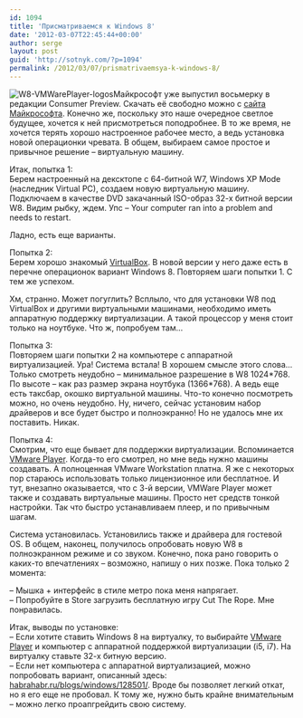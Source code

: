 ```yaml
---
id: 1094
title: 'Присматриваемся к Windows 8'
date: '2012-03-07T22:45:44+00:00'
author: serge
layout: post
guid: 'http://sotnyk.com/?p=1094'
permalink: /2012/03/07/prismatrivaemsya-k-windows-8/
---
```


![](http://localhost/wp-content/uploads/2012/03/W8-VMWarePlayer-logos.png "W8-VMWarePlayer-logos")Майкрософт уже выпустил восьмерку в редакции Consumer Preview. Скачать её свободно можно с [сайта Майкрософта](http://windows.microsoft.com/ru-RU/windows-8/download). Конечно же, поскольку это наше очередное светлое будущее, хочется к ней присмотреться поподробнее. В то же время, не хочется терять хорошо настроенное рабочее место, а ведь установка новой операционки чревата. В общем, выбираем самое простое и привычное решение – виртуальную машину.

Итак, попытка 1:  
Берем настроенный на дексктопе с 64-битной W7, Windows XP Mode (наследник Virtual PC), создаем новую виртуальную машину. Подключаем в качестве DVD закачанный ISO-образ 32-х битной версии W8. Видим рыбку, ждем. Упс – Your computer ran into a problem and needs to restart.

Ладно, есть еще варианты.  
  
Попытка 2:  
Берем хорошо знакомый [VirtualBox](https://www.virtualbox.org/). В новой версии у него даже есть в перечне операционок вариант Windows 8. Повторяем шаги попытки 1. С тем же успехом.

Хм, странно. Может погуглить? Всплыло, что для установки W8 под VirtualBox и другими виртуальными машинами, необходимо иметь аппаратную поддержку виртуализации. А такой процессор у меня стоит только на ноутбуке. Что ж, попробуем там…

Попытка 3:  
Повторяем шаги попытки 2 на компьютере с аппаратной виртуализацией. Ура! Система встала! В хорошем смысле этого слова… Только смотреть неудобно – минимальное разрешение в W8 1024\*768. По высоте – как раз размер экрана ноутбука (1366\*768). А ведь еще есть таксбар, окошко виртуальной машины. Что-то конечно посмотреть можно, но очень неудобно. Ну, ничего, сейчас установим набор драйверов и все будет быстро и полноэкранно! Но не удалось мне их поставить. Никак.

Попытка 4:  
Смотрим, что еще бывает для поддержки виртуализации. Вспоминается [VMware Player](http://downloads.vmware.com/d/). Когда-то его смотрел, но мне ведь нужно машины создавать. А полноценная VMware Workstation платна. Я же с некоторых пор стараюсь использовать только лицензионное или бесплатное. И тут, внезапно оказывается, что с 3-й версии, VMWare Player может также и создавать виртуальные машины. Просто нет средств тонкой настройки. Так что быстро устанавливаем плеер, и по привычным шагам.

Система установилась. Установились также и драйвера для гостевой OS. В общем, наконец, получилось опробовать новую W8 в полноэкранном режиме и со звуком. Конечно, пока рано говорить о каких-то впечатлениях – возможно, напишу о них позже. Пока только 2 момента:

– Мышка + интерфейс в стиле метро пока меня напрягает.  
– Попробуйте в Store загрузить бесплатную игру Cut The Rope. Мне понравилась.

Итак, выводы по установке:  
– Если хотите ставить Windows 8 на виртуалку, то выбирайте [VMware Player](http://downloads.vmware.com/d/) и компьютер с аппаратной поддержкой виртуализации (i5, i7). На виртуалку ставьте 32-х битную версию.  
– Если нет компьютера с аппаратной виртуализацией, можно попробовать вариант, описанный здесь: [habrahabr.ru/blogs/windows/128501/](http://habrahabr.ru/blogs/windows/128501/). Вроде бы позволяет легкий откат, но я его еще не пробовал. К тому же, нужно быть крайне внимательным – можно легко проапгрейдить свою систему.